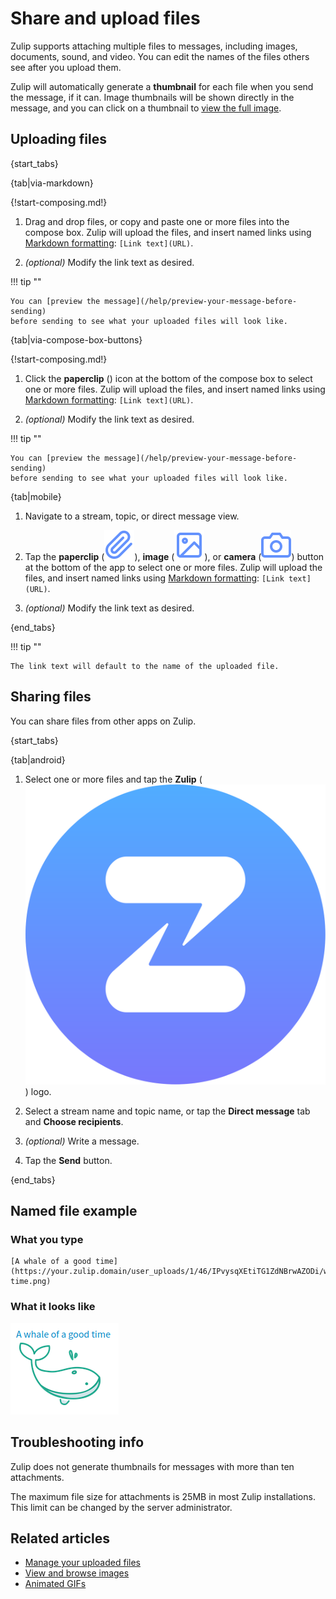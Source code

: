 # Share and upload files

Zulip supports attaching multiple files to messages, including images,
documents, sound, and video. You can edit the names of the files others see
after you upload them.

Zulip will automatically generate a **thumbnail** for each file when you send
the message, if it can. Image thumbnails will be shown directly in the message,
and you can click on a thumbnail to [view the full image](/help/view-and-browse-images).

## Uploading files

{start_tabs}

{tab|via-markdown}

{!start-composing.md!}

1. Drag and drop files, or copy and paste one or more files into the compose
   box. Zulip will upload the files, and insert named links using
   [Markdown formatting](/help/format-your-message-using-markdown#links):
   `[Link text](URL)`.

1. _(optional)_ Modify the link text as desired.

!!! tip ""

    You can [preview the message](/help/preview-your-message-before-sending)
    before sending to see what your uploaded files will look like.

{tab|via-compose-box-buttons}

{!start-composing.md!}

1. Click the **paperclip** (<i class="fa fa-paperclip"></i>) icon at
   the bottom of the compose box to select one or more files. Zulip will upload
   the files, and insert named links using
   [Markdown formatting](/help/format-your-message-using-markdown#links):
   `[Link text](URL)`.

1. _(optional)_ Modify the link text as desired.

!!! tip ""

    You can [preview the message](/help/preview-your-message-before-sending)
    before sending to see what your uploaded files will look like.

{tab|mobile}

1. Navigate to a stream, topic, or direct message view.

1. Tap the
   **paperclip** (<img src="/static/images/help/mobile-paperclip-icon.svg" alt="paperclip" class="mobile-icon"/>),
   **image** (<img src="/static/images/help/mobile-image-icon.svg" alt="image" class="mobile-icon"/>),
   or **camera** (<img src="/static/images/help/mobile-camera-icon.svg" alt="camera" class="mobile-icon"/>)
   button at the bottom of the app to select one or more files. Zulip will
   upload the files, and insert named links using
   [Markdown formatting](/help/format-your-message-using-markdown#links):
   `[Link text](URL)`.

1. _(optional)_ Modify the link text as desired.

{end_tabs}

!!! tip ""

    The link text will default to the name of the uploaded file.

## Sharing files

You can share files from other apps on Zulip.

{start_tabs}

{tab|android}

1. Select one or more files and tap the **Zulip**
   (<img src="/static/images/logo/zulip-icon-circle.svg" alt="logo" class="mobile-icon"/>)
   logo.

1. Select a stream name and topic name, or tap the
   **Direct message** tab and **Choose recipients**.

1. _(optional)_ Write a message.

1. Tap the **Send** button.

{end_tabs}

## Named file example

### What you type

```
[A whale of a good time](https://your.zulip.domain/user_uploads/1/46/IPvysqXEtiTG1ZdNBrwAZODi/whale-time.png)
```

### What it looks like

![Markdown image](/static/images/help/markdown-image.png)

## Troubleshooting info

Zulip does not generate thumbnails for messages with more than ten
attachments.

The maximum file size for attachments is 25MB in most Zulip installations.
This limit can be changed by the server administrator.

## Related articles

* [Manage your uploaded files](/help/manage-your-uploaded-files)
* [View and browse images](/help/view-and-browse-images)
* [Animated GIFs](/help/animated-gifs-from-giphy)
